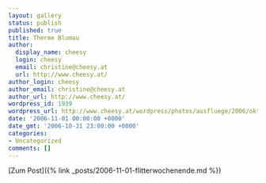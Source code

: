 ```yaml
---
layout: gallery
status: publish
published: true
title: Therme Blumau
author:
  display_name: cheesy
  login: cheesy
  email: christine@cheesy.at
  url: http://www.cheesy.at/
author_login: cheesy
author_email: christine@cheesy.at
author_url: http://www.cheesy.at/
wordpress_id: 1939
wordpress_url: http://www.cheesy.at/wordpress/photos/ausfluege/2006/oktober-2006/
date: '2006-11-01 00:00:00 +0000'
date_gmt: '2006-10-31 23:00:00 +0000'
categories:
- Uncategorized
comments: []
---
```


[Zum Post]({% link _posts/2006-11-01-flitterwochenende.md %})
<!--:-->
